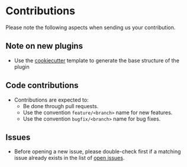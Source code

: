 # Contributions

Please note the following aspects when sending us your contribution.

## Note on new plugins
* Use the [cookiecutter](https://github.com/EOSC-synergy/sqaaas-reporting-cookiecutter)
  template to generate the base structure of the plugin

## Code contributions
 * Contributions are expected to:
    * Be done through pull requests.
    * Use the convention `feature/<branch>` name for new features.
    * Use the convention `bugfix/<branch>` name for bug fixes.

## Issues
 * Before opening a new issue, please double-check first if a matching
 issue already exists in the list of [open issues](https://github.com/eosc-synergy/sqaaas-reporting-plugins/issues).
